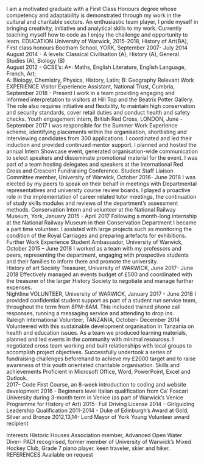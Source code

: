 I am a motivated graduate with a First Class Honours degree whose competency and adaptability is demonstrated through my work in the cultural and charitable sectors. An enthusiastic team player, I pride myself in bringing creativity, initiative and analytical skills to my work. Currently teaching myself how to code as I enjoy the challenge and opportunity to learn. 
EDUCATION
University of Warwick, 2015-2018, History of Art(BA), First class honours
Bootham School, YORK, September 2007- July 2014  
August 2014 - A levels: Classical Civilisation (A), History (A), General Studies (A), Biology (B)                                
August 2012 - GCSE’s: A*: Maths, English Literature, English Language, French, Art;  
A: Biology, Chemistry, Physics, History, Latin; B: Geography
Relevant Work EXPERIENCE 
Visitor Experience Assistant, National Trust, Cumbria,              September 2018 - Present 
I work in a team providing engaging and informed interpretation to visitors at Hill Top and the Beatrix Potter Gallery. 
The role also requires initiative and flexibility, to maintain high conservation and security standards, cover retail duties and conduct health and safety checks.
Youth engagement intern, British Red Cross, LONDON, June - September 2017
I was responsible for the Summer Work Experience scheme, identifying placements within the organisation, shortlisting and interviewing candidates from 300 applications. I coordinated and led their induction and provided continued mentor support.
I planned and hosted the annual Intern Showcase event, generated organisation-wide communication to select speakers and disseminate promotional material for the event. I was part of a team hosting delegates and speakers at the International Red Cross and Crescent Fundraising Conference.
Student Staff Liaison Committee member, University of Warwick, October 2016- June 2018 
I was elected by my peers to speak on their behalf in meetings with Departmental representatives and university course review boards. I played a proactive role in the implementation of career related tutor meetings, the continuation of study skills modules and reviews of the department’s assessment methods.
Conservation Intern and volunteer at the National Railway Museum, York, January 2015 - April 2017
Following a month-long internship at the National Railway Museum in their Conservation Department I became a part time volunteer. I assisted with large projects such as monitoring the condition of the Royal Carriages and preparing artefacts for exhibitions. 
Further Work Experience 
Student Ambassador, University of Warwick, October 2015 – June 2018 
I worked as a team with my professors and peers, representing the department, engaging with prospective students and their families to inform them and promote the university.    
History of art Society Treasurer, University of WARWICK,
June 2017- June 2018 
Effectively managed an events budget of £500 and coordinated with the treasurer of the larger History Society to negotiate and manage further expenses.       
Nightline VOLUNTEER, University of WARWICK, January 2017 - June 2018
 I provided confidential student support as part of a student run service team, throughout the term from 8PM-8AM. This included trained phone call responses, running a messaging service and attending to drop ins.     
Raleigh International Volunteer, TANZANIA, October- December 2014
Volunteered with this sustainable development organisation in Tanzania on health and education issues. As a team we produced learning materials, planned and led events in the community with minimal resources. I negotiated cross team working and built relationships with local groups to accomplish project objectives.
Successfully undertook a series of fundraising challenges beforehand to achieve my £2000 target and to raise awareness of this youth orientated charitable organisation.
Skills and achievements
Proficient in Microsoft Office, Word, PowerPoint, Excel and Outlook.  
2017- Code First Course, an 8-week introduction to coding and website development
2016 - Beginners level Italian qualification from Ca’ Foscari University during 3-month term in Venice (as part of Warwick’s Venice Programme for History of Art)
2015- Full Driving License
2014 – Girlguiding Leadership Qualification 
2011-2014 - Duke of Edinburgh’s Award at Gold, Silver and Bronze 
2012,13,14- Lord Mayor of York Young Volunteer award recipient 

Interests
Historic Houses Association member, Advanced Open Water Diver- PADI recognised, former member of University of Warwick’s Mixed Hockey Club, Grade 7 piano player, keen traveler, skier and hiker. 
REFERENCES Available on request 
